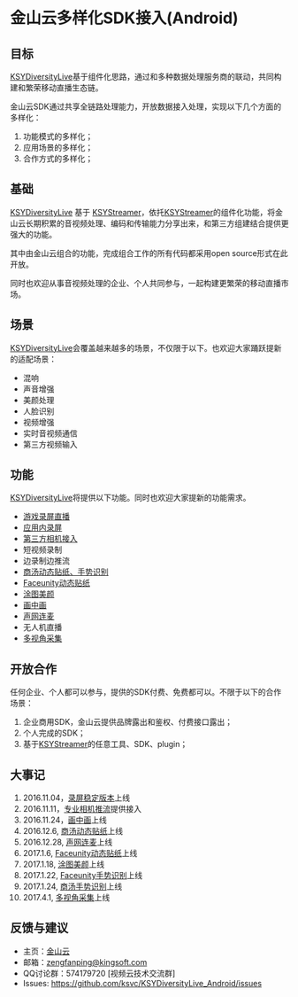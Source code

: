 # 金山云多样化SDK接入(Android)
## 目标
[KSYDiversityLive](https://github.com/ksvc/KSYDiversityLive_Android)基于组件化思路，通过和多种数据处理服务商的联动，共同构建和繁荣移动直播生态链。

金山云SDK通过共享全链路处理能力，开放数据接入处理，实现以下几个方面的多样化：  

1. 功能模式的多样化；
1. 应用场景的多样化；
1. 合作方式的多样化；

## 基础
[KSYDiversityLive](https://github.com/ksvc/KSYDiversityLive_Android) 基于 [KSYStreamer](https://github.com/ksvc/KSYStreamer_Android)，依托[KSYStreamer](https://github.com/ksvc/KSYStreamer_Android)的组件化功能，将金山云长期积累的音视频处理、编码和传输能力分享出来，和第三方组建结合提供更强大的功能。

其中由金山云组合的功能，完成组合工作的所有代码都采用open source形式在此开放。

同时也欢迎从事音视频处理的企业、个人共同参与，一起构建更繁荣的移动直播市场。

## 场景
[KSYDiversityLive](https://github.com/ksvc/KSYDiversityLive_Android)会覆盖越来越多的场景，不仅限于以下。也欢迎大家踊跃提新的适配场景：
* 混响
* 声音增强
* 美颜处理
* 人脸识别
* 视频增强
* 实时音视频通信
* 第三方视频输入

## 功能
[KSYDiversityLive](https://github.com/ksvc/KSYDiversityLive_Android)将提供以下功能。同时也欢迎大家提新的功能需求。
* [游戏录屏直播](KSYScreenStreamer)
* [应用内录屏](KSYScreenStreamer)
* [第三方相机接入](https://github.com/ksvc/KSYDiversityLive_Android/tree/master/eyemore)
* 短视频录制
* 边录制边推流
* [商汤动态贴纸、手势识别](https://github.com/ksvc/KSYDiversityLive_Android/tree/master/KSYStickerAndroid)
* [Faceunity动态贴纸](KSYFaceunityAndroid)
* [涂图美颜](TuSDK)  
* [画中画](KSYPipStreamerAndroid)
* [声网连麦](Agora)
* 无人机直播
* [多视角采集](MultiPerspective)

## 开放合作
任何企业、个人都可以参与，提供的SDK付费、免费都可以。不限于以下的合作场景：

1. 企业商用SDK，金山云提供品牌露出和鉴权、付费接口露出；  
1. 个人完成的SDK；  
1. 基于[KSYStreamer](https://github.com/ksvc/KSYStreamer_Android)的任意工具、SDK、plugin；  

## 大事记

1. 2016.11.04，[录屏稳定版本](KSYScreenStreamer)上线
1. 2016.11.11，[专业相机推流](eyemore)提供接入
1. 2016.11.24，[画中画](KSYPipStreamerAndroid)上线
1. 2016.12.6, [商汤动态贴纸](KSYStickerAndroid)上线  
1. 2016.12.28, [声网连麦](Agora)上线  
1. 2017.1.6, [Faceunity动态贴纸](KSYFaceunityAndroid)上线  
1. 2017.1.18, [涂图美颜](TuSDK)上线   
1. 2017.1.22, [Faceunity手势识别](KSYFaceunityAndroid)上线   
1. 2017.1.24, [商汤手势识别](KSYStickerAndroid)上线
1. 2017.4.1, [多视角采集](MultiPerspective)上线

## 反馈与建议
- 主页：[金山云](http://v.ksyun.com)
- 邮箱：<zengfanping@kingsoft.com>
- QQ讨论群：574179720 [视频云技术交流群] 
- Issues: <https://github.com/ksvc/KSYDiversityLive_Android/issues>


